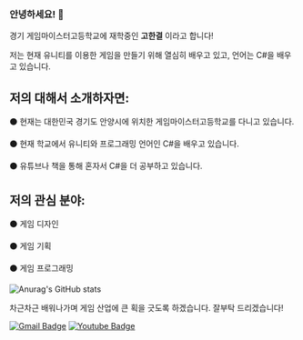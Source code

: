 ### 안녕하세요! 👋
경기 게임마이스터고등학교에 재학중인 **고한결** 이라고 합니다!

저는 현재 유니티를 이용한 게임을 만들기 위해 열심히 배우고 있고, 언어는 C#을 배우고 있습니다.

## 저의 대해서 소개하자면:
⚫ 현재는 대한민국 경기도 안양시에 위치한 게임마이스터고등학교를 다니고 있습니다.

⚫ 현재 학교에서 유니티와 프로그래밍 언어인 C#을 배우고 있습니다.

⚫ 유튜브나 책을 통해 혼자서 C#을 더 공부하고 있습니다.



## 저의 관심 분야:
⚫ 게임 디자인

⚫ 게임 기획

⚫ 게임 프로그래밍

![Anurag's GitHub stats](https://github-readme-stats.vercel.app/api?username=1ruf&show_icons=true&theme=radical)

차근차근 배워나가며 게임 산업에 큰 획을 긋도록 하겠습니다. 잘부탁 드리겠습니다!

[![Gmail Badge](https://img.shields.io/badge/Gmail-d14836?style=flat-square&logo=Gmail&logoColor=white&link=mailto:snugyun01@gmail.com)](mailto:kohangyeol72@gmail.com)
[![Youtube Badge](https://img.shields.io/badge/Youtube-ff0000?style=flat-square&logo=youtube&link=https://www.youtube.com/c/kyleschool)](https://www.youtube.com/@1ruf08/)
